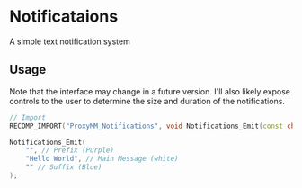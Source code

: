 # Notificataions
A simple text notification system

## Usage
Note that the interface may change in a future version. I'll also likely expose controls to the user to determine the size and duration of the notifications.

```cpp
// Import
RECOMP_IMPORT("ProxyMM_Notifications", void Notifications_Emit(const char* prefix, const char* msg, const char* suffix));

Notifications_Emit(
    "", // Prefix (Purple)
    "Hello World", // Main Message (white)
    "" // Suffix (Blue)
);
```
